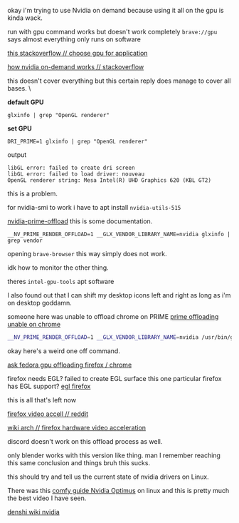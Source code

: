 okay i'm trying to use Nvidia on demand because using it all on the gpu is kinda wack.

run with gpu command works but doesn't work completely
`brave://gpu` says almost everything only runs on software

[this stackoverflow // choose gpu for application](https://askubuntu.com/questions/596855/choose-which-gpu-to-use-for-each-application)

[how nvidia on-demand works // stackoverflow](https://askubuntu.com/questions/1201072/how-nvidia-on-demand-option-works-in-nvidia-x-server-settings)

this doesn't cover everything but this certain reply does manage to cover all bases. \


**default GPU**
```
glxinfo | grep "OpenGL renderer"
```

**set GPU**
```
DRI_PRIME=1 glxinfo | grep "OpenGL renderer"
```
output
```
libGL error: failed to create dri screen
libGL error: failed to load driver: nouveau
OpenGL renderer string: Mesa Intel(R) UHD Graphics 620 (KBL GT2)
```
this is a problem.

for nvidia-smi to work i have to apt install `nvidia-utils-515`

[nvidia-prime-offload](https://download.nvidia.com/XFree86/Linux-x86_64/440.44/README/primerenderoffload.html)
this is some documentation.


```
__NV_PRIME_RENDER_OFFLOAD=1 __GLX_VENDOR_LIBRARY_NAME=nvidia glxinfo | grep vendor
```

opening `brave-browser` this way simply does not work.

idk how to monitor the other thing.

theres
`intel-gpu-tools` apt software

I also found out that I can shift my desktop icons left and right as long as i'm on desktop goddamn.

someone here was unable to offload chrome on PRIME
[prime offloading unable on chrome](https://forums.developer.nvidia.com/t/prime-offloading-unable-to-run-chrome/81600/6)


```sh
__NV_PRIME_RENDER_OFFLOAD=1 __GLX_VENDOR_LIBRARY_NAME=nvidia /usr/bin/google-chrome-unstable --ignore-gpu-blacklist --enable-gpu-rasterization --enable-native-gpu-memory-buffers --enable-zero-copy
```
okay here's a weird one off command.

[ask fedora gpu offloading firefox / chrome](https://ask.fedoraproject.org/t/how-to-use-gpu-offloading-with-browser-firefox-or-chromium/6317)

firefox needs EGL?
failed to create EGL surface
this one particular firefox has EGL support?
[egl firefox](https://mastransky.wordpress.com/2021/10/30/firefox-94-comes-with-egl-on-x11/)

this is all that's left now

[firefox video accell // reddit](https://www.reddit.com/r/firefox/comments/olz0um/unable_to_make_firefox_use_video_acceleration_on/)

[wiki arch // firefox hardware video acceleration](https://wiki.archlinux.org/title/Firefox#Hardware_video_acceleration)

discord doesn't work on this offload process as well.


only blender works with this version like thing.
man I remember reaching this same conclusion and things bruh this sucks.

this should try and tell us the current state of nvidia drivers on Linux.


There was this [comfy guide Nvidia Optimus](https://www.youtube.com/watch?v=Pn2iUgW3l6w) on linux
and this is pretty much the best video I have seen.

[denshi wiki nvidia](https://wiki.denshi.org/hypha/software/nvidia)
